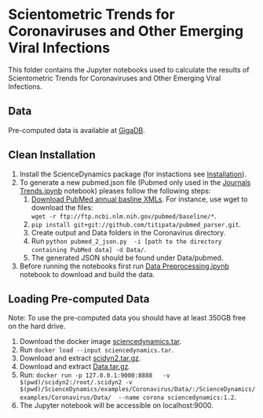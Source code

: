 # Scientometric Trends for Coronaviruses and Other Emerging Viral Infections

This folder contains the Jupyter notebooks used to calculate the results of Scientometric Trends for Coronaviruses and Other Emerging Viral Infections.


## Data
Pre-computed data is available at [GigaDB](http://dx.doi.org/10.5524/100772).

## Clean Installation
1. Install the ScienceDynamics package (for instactions see [Installation](https://github.com/data4goodlab/ScienceDynamics#installation)).
2. To generate a new pubmed.json file (Pubmed only used in the [Journals Trends.ipynb](https://github.com/data4goodlab/ScienceDynamics/blob/master/examples/Coronavirus/Journals%20Trends.ipynb) notebook) pleases follow the following steps:
    1. [Download PubMed annual basline XMLs](https://www.nlm.nih.gov/databases/download/pubmed_medline.html). For instance, use wget to download the files:<br/> `wget -r ftp://ftp.ncbi.nlm.nih.gov/pubmed/baseline/*`.
    2. `pip install git+git://github.com/titipata/pubmed_parser.git`.
    3. Create output and Data folders in the Coronavirus directory.
    4. Run `python pubmed_2_json.py  -i [path to the directory containing PubMed data] -d Data/`.
    5. The generated JSON should be found under Data/pubmed.
3. Before running the notebooks first run [Data Preprocessing.ipynb](https://github.com/data4goodlab/ScienceDynamics/blob/master/examples/Coronavirus/Data%20Preprocessing.ipynb) notebook to download and build the data.

## Loading Pre-computed Data
Note: To use the pre-computed data you should have at least 350GB free on the hard drive.
1. Download the docker image [sciencedynamics.tar](https://bit.ly/30KGX26).
2. Run `docker load --input sciencedynamics.tar`.
3. Download and extract [scidyn2.tar.gz](https://bit.ly/304J3Lf).
4. Download and extract [Data.tar.gz](https://bit.ly/3004b5e).
5. Run: `docker run -p 127.0.0.1:9000:8888   -v $(pwd)/scidyn2:/root/.scidyn2 -v $(pwd)/ScienceDynamics/examples/Coronavirus/Data/:/ScienceDynamics/examples/Coronavirus/Data/  --name corona sciencedynamics:1.2`.
6. The Jupyter notebook will be accessible on localhost:9000.
